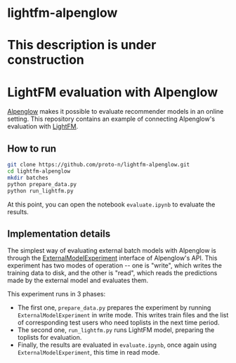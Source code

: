 # lightfm-alpenglow

# This description is under construction

# LightFM evaluation with Alpenglow

[Alpenglow](https://github.com/rpalovics/Alpenglow) makes it possible to evaluate recommender models in an online setting. This repository contains an example of connecting Alpenglow's evaluation with [LightFM](https://github.com/lyst/lightfm).

## How to run
```bash
git clone https://github.com/proto-n/lightfm-alpenglow.git
cd lightfm-alpenglow
mkdir batches
python prepare_data.py
python run_lightfm.py
```

At this point, you can open the notebook `evaluate.ipynb` to evaluate the results.

## Implementation details

The simplest way of evaluating external batch models with Alpenglow is through the [ExternalModelExperiment](...) interface of Alpenglow's API. This experiment has two modes of operation -- one is "write", which writes the training data to disk, and the other is "read", which reads the predictions made by the external model and evaluates them.

This experiment runs in 3 phases:
- The first one, `prepare_data.py` prepares the experiment by running `ExternalModelExperiment` in write mode. This writes train files and the list of corresponding test users who need toplists in the next time period.
- The second one, `run_lightfm.py` runs LightFM model, preparing the toplists for evaluation.
- Finally, the results are evaluated in `evaluate.ipynb`, once again using `ExternalModelExperiment`, this time in read mode.
